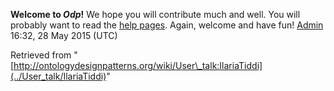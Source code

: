 __Welcome to _Odp_!__ We hope you will contribute much and well. 
You will probably want to read the [help pages](http://ontologydesignpatterns.org/wiki/Help:Contents "Help:Contents"). Again, welcome and have fun! [Admin](../User/ValentinaPresutti "User:ValentinaPresutti") 16:32, 28 May 2015 (UTC)





Retrieved from "[http://ontologydesignpatterns.org/wiki/User\_talk:IlariaTiddi](../User_talk/IlariaTiddi)"